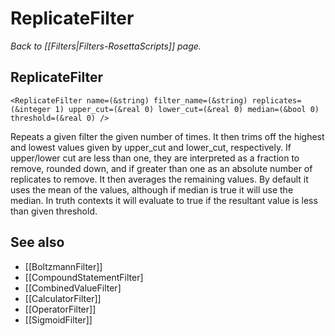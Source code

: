# ReplicateFilter
*Back to [[Filters|Filters-RosettaScripts]] page.*
## ReplicateFilter

```
<ReplicateFilter name=(&string) filter_name=(&string) replicates=(&integer 1) upper_cut=(&real 0) lower_cut=(&real 0) median=(&bool 0) threshold=(&real 0) />
```

Repeats a given filter the given number of times. It then trims off the highest and lowest values given by upper\_cut and lower\_cut, respectively. If upper/lower cut are less than one, they are interpreted as a fraction to remove, rounded down, and if greater than one as an absolute number of replicates to remove. It then averages the remaining values. By default it uses the mean of the values, although if median is true it will use the median. In truth contexts it will evaluate to true if the resultant value is less than given threshold.

## See also

* [[BoltzmannFilter]]
* [[CompoundStatementFilter]
* [[CombinedValueFilter]
* [[CalculatorFilter]]
* [[OperatorFilter]]
* [[SigmoidFilter]]

